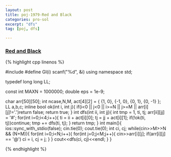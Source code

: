 ```yaml
---
layout: post
title: poj-1979-Red and Black
categories: pro-sol
excerpt: "dfs"
tag: [poj, dfs]

---
```


### [Red and Black](http://poj.org/problem?id=1979)

{% highlight cpp linenos %}

#include <iostream>
#define GI(i) scanf("%d", &i)
using namespace std;

typedef long long LL;

const int MAXN = 1000000;
double eps = 1e-9;

char arr[50][50];
int ncase,N,M, act[4][2] = { {1, 0}, {-1, 0}, {0, 1}, {0, -1} };
LL a,b,c;
inline bool ok(int i, int j){
  if(i<0 || j<0 || i>=N || j>=M || arr[i][j]!='.')return false;
  return true;
}
int dfs(int ii, int jj){
  int tmp = 1, ti, tj;
  arr[ii][jj] = '#';
  for(int i=0;i<4;i++){
    ti = ii + act[i][0];
    tj = jj + act[i][1];
    if(!ok(ti, tj))continue;
    tmp += dfs(ti, tj);
  }
  return tmp;
}
int main(){
  ios::sync_with_stdio(false);
  cin.tie(0); cout.tie(0);
  int ci, cj;
  while(cin>>M>>N && (N+M)){
    for(int i=0;i<N;i++){
      for(int j=0;j<M;j++){
        cin>>arr[i][j];
        if(arr[i][j] == '@')
          ci = i, cj = j;
      }
    }
    cout<<dfs(ci, cj)<<endl;
  }
}

{% endhighlight %}
